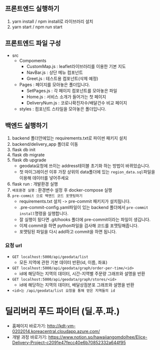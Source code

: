 ## 프론트엔드 실행하기
1. yarn install / npm install로 라이브러리 설치
2. yarn start / npm run start

## 프론트엔드 파일 구성
- src
    - Compoments
        - CustomMap.js : leaflet라이브러리를 이용한 기본 지도
        - NavBar.js : 상단 메뉴 컴포넌트
        - Greet.js : 테스트용 컴포넌트(삭제 예정)
    - Pages : 페이지를 모아놓은 폴더입니다.
        - SetPages.js : 각 페이지 컴포넌트를 모아놓은 파일
        - Home.js : 서비스 소개가 들어가는 첫 페이지
        - DeliveryNum.js : 코로나확진자수/배달건수 비교 페이지
    - styles : 컴포넌트 스타일을 모아놓은 폴더입니다.

## 백엔드 실행하기
1. backend 폴더안에있는 requirements.txt로 파이썬 패키지 설치
2. backend/delivery_app 폴더로 이동
3. flask db init
4. flask db migrate
5. flask db upgrade
    - geodata요청에 쓰이는 address테이블 초기화 하는 방법이 바뀌었습니다.
    - 첫 마이그레이션 이후 가장 상위의 data폴더에 있는 `region_data.sql`파일을 이용해 데이터를 넣어주세요
6. flask run : 개발환경 실행
7. `배포환경 실행` : 환경변수 설정 후 docker-compose 실행
8. `pre-commit 으로 백엔드 코드 포맷팅하기`
    - requirements.txt 설치 -> pre-commit 패키지가 설치됩니다.
    - .pre-commit-config.yaml파일이 있는 backend 폴더에서 `pre-commit install`명령을 실행합니다.
    - 잘 실행이 됬다면 .git/hooks 폴더에 pre-commit이라는 파일이 생깁니다.
    - 이제 commit을 하면 python파일을 검사해 코드를 포맷팅해줍니다.
    - 포맷팅된 파일을 다시 add하고 commit을 하면 됩니다.

### 요청 url
- `GET localhost:5000/api/geodata/list`
    - 모든 지역에 관한 기본 데이터 반환(id, 이름, 좌표)
- `GET localhost:5000/api/geodata/graph/order-per-time/<id>`
    - id에 해당하는 지역의 데이터, 시간-지역별 주문량 그래프와 설명을 반환
- `GET localhost:5000/api/geodata/graph/stores/<id>`
    - id에 해당하는 지역의 데이터, 배달상점분포 그래프와 설명을 반환
- `<id>는 /api/geodata/list 요청을 통해 얻은 지역들의 id`


# 딜리버리 푸드 파이터 (딜.푸.파.)
- 홈페이지 바로가기: http://kdt-vm-0202014.koreacentral.cloudapp.azure.com/
- 개발 과정 바로가기: https://www.notion.so/hawaiiangomdolhee/Elice-Delivery-Project-c2091e47fecc40e6b70852332a644f95

